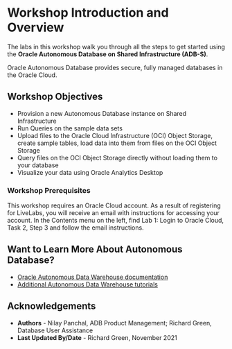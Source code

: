 # Workshop Introduction and Overview                                    

The labs in this workshop walk you through all the steps to get started using the **Oracle Autonomous Database on Shared Infrastructure (ADB-S)**.

Oracle Autonomous Database provides secure, fully managed databases in the Oracle Cloud.

## **Workshop Objectives**
- Provision a new Autonomous Database instance on Shared Infrastructure
- Run Queries on the sample data sets
- Upload files to the Oracle Cloud Infrastructure (OCI) Object Storage, create sample tables, load data into them from files on the OCI Object Storage
- Query files on the OCI Object Storage directly without loading them to your database
- Visualize your data using Oracle Analytics Desktop

### Workshop Prerequisites
This workshop requires an Oracle Cloud account. As a result of registering for LiveLabs, you will receive an email with instructions for accessing your account. In the Contents menu on the left, find Lab 1: Login to Oracle Cloud, Task 2, Step 3 and follow the email instructions.

## Want to Learn More About Autonomous Database?

- <a href="https://docs.oracle.com/en/cloud/paas/autonomous-data-warehouse-cloud/index.html" target="\_blank">Oracle Autonomous Data Warehouse documentation</a>
- <a href="https://docs.oracle.com/en/cloud/paas/autonomous-data-warehouse-cloud/tutorials.html" target="\_blank">Additional Autonomous Data Warehouse tutorials</a>

## Acknowledgements

- **Authors** - Nilay Panchal, ADB Product Management; Richard Green, Database User Assistance
- **Last Updated By/Date** - Richard Green, November 2021
